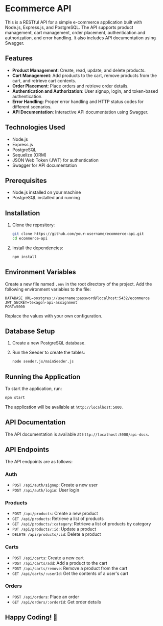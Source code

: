 # Ecommerce API

This is a RESTful API for a simple e-commerce application built with Node.js, Express.js, and PostgreSQL. The API supports product management, cart management, order placement, authentication and authorization, and error handling. It also includes API documentation using Swagger.

## Features

- **Product Management**: Create, read, update, and delete products.
- **Cart Management**: Add products to the cart, remove products from the cart, and retrieve cart contents.
- **Order Placement**: Place orders and retrieve order details.
- **Authentication and Authorization**: User signup, login, and token-based authentication.
- **Error Handling**: Proper error handling and HTTP status codes for different scenarios.
- **API Documentation**: Interactive API documentation using Swagger.

## Technologies Used

- Node.js
- Express.js
- PostgreSQL
- Sequelize (ORM)
- JSON Web Token (JWT) for authentication
- Swagger for API documentation

## Prerequisites

- Node.js installed on your machine
- PostgreSQL installed and running

## Installation

1. Clone the repository:

   ```bash
   git clone https://github.com/your-username/ecommerce-api.git
   cd ecommerce-api

    ```
2. Install the dependencies:

   ```bash
   npm install
   ```

## Environment Variables

Create a new file named `.env` in the root directory of the project. Add the following environment variables to the file:

```plaintext
DATABASE_URL=postgres://username:password@localhost:5432/ecommerce
JWT_SECRET=texagon-api-assignment
PORT=5000

```

Replace the values with your own configuration.

## Database Setup

1. Create a new PostgreSQL database.
2. Run the Seeder to create the tables:

   ```bash
   node seeder.js/mainSeeder.js
   ```

## Running the Application

To start the application, run:

```bash
npm start
```

The application will be available at `http://localhost:5000`.

## API Documentation

The API documentation is available at `http://localhost:5000/api-docs`.

## API Endpoints

The API endpoints are as follows:

### Auth

- `POST /api/auth/signup`: Create a new user
- `POST /api/auth/login`: User login

### Products

- `POST /api/products`: Create a new product
- `GET /api/products`: Retrieve a list of products
- `GET /api/products/:category`: Retrieve a list of products by category
- `PUT /api/products/:id`: Update a product
- `DELETE /api/products/:id`: Delete a product

### Carts

- `POST /api/carts`: Create a new cart
- `POST /api/carts/add`: Add a product to the cart
- `POST /api/carts/remove`: Remove a product from the cart
- `GET /api/carts/:userId`: Get the contents of a user's cart

### Orders

- `POST /api/orders`: Place an order
- `GET /api/orders/:orderId`: Get order details


## Happy Coding! 🚀
